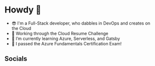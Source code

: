 # Howdy 👋

- 😎 I'm a Full-Stack developer, who dabbles in DevOps and creates on the Cloud
- 🔭 Working through the Cloud Resume Challenge
- 🌱 I’m currently learning Azure, Serverless, and Gatsby
- 🏅 I passed the Azure Fundamentals Certification Exam! 

## Socials 

<!-- Twitter 
<a href="https://twitter.com/TreyBotard" class="twitter-follow-button" data-show-count="false">@TreyBotard</a><script async src="https://platform.twitter.com/widgets.js" charset="utf-8"></script>


<!-- LinkedIn 
<div class="LI-profile-badge"  data-version="v1" data-size="medium" data-locale="en_US" data-type="horizontal" data-theme="light" data-vanity="treybotard"><a class="LI-simple-link" href='https://www.linkedin.com/in/treybotard?trk=profile-badge'>Trey Botard</a></div>
<script type="text/javascript" src="https://platform.linkedin.com/badges/js/profile.js" async defer></script>
-->

<!--
[![Twitter][1.2]][1]
[![LinkedIn][1.2]][2]


[1.2]: http://i.imgur.com/wWzX9uB.png (twitter icon without padding)
[2.2]: https://raw.githubusercontent.com/MartinHeinz/MartinHeinz/master/linkedin-3-16.png (LinkedIn icon without padding)


[1]: https://twitter.com/TreyBotard
[2]: https://www.linkedin.com/in/treybotard/
-->
